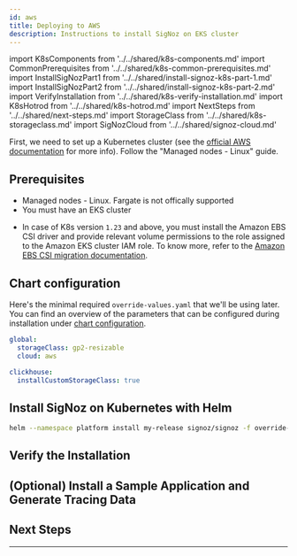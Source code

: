 ```yaml
---
id: aws
title: Deploying to AWS
description: Instructions to install SigNoz on EKS cluster
---
```


import K8sComponents from '../../shared/k8s-components.md'
import CommonPrerequisites from '../../shared/k8s-common-prerequisites.md'
import InstallSigNozPart1 from '../../shared/install-signoz-k8s-part-1.md'
import InstallSigNozPart2 from '../../shared/install-signoz-k8s-part-2.md'
import VerifyInstallation from '../../shared/k8s-verify-installation.md'
import K8sHotrod from '../../shared/k8s-hotrod.md'
import NextSteps from '../../shared/next-steps.md'
import StorageClass from '../../shared/k8s-storageclass.md'
import SigNozCloud from '../../shared/signoz-cloud.md'

<SigNozCloud />

First, we need to set up a Kubernetes cluster (see the
[official AWS documentation][1]
for more info). Follow the "Managed nodes - Linux" guide.

<K8sComponents />

## Prerequisites

- Managed nodes - Linux. Fargate is not offically supported
- You must have an EKS cluster

<CommonPrerequisites />

- In case of K8s version `1.23` and above, you must install the Amazon EBS CSI driver
  and provide relevant volume permissions to the role assigned to the Amazon EKS cluster
  IAM role. To know more, refer to the [Amazon EBS CSI migration documentation][2].

## Chart configuration

Here's the minimal required `override-values.yaml` that we'll be using later. You can find
an overview of the parameters that can be configured during installation under
[chart configuration][3].

```yaml
global:
  storageClass: gp2-resizable
  cloud: aws

clickhouse:
  installCustomStorageClass: true
```

<StorageClass />

## Install SigNoz on Kubernetes with Helm

<InstallSigNozPart1 />

```bash
helm --namespace platform install my-release signoz/signoz -f override-values.yaml
```

<InstallSigNozPart2 />

## Verify the Installation

<VerifyInstallation />

## (Optional) Install a Sample Application and Generate Tracing Data

<K8sHotrod />

## Next Steps

<NextSteps />

---

[1]: https://docs.aws.amazon.com/eks/latest/userguide/getting-started-eksctl.html
[2]: https://docs.aws.amazon.com/eks/latest/userguide/ebs-csi-migration-faq.html
[3]: https://github.com/SigNoz/charts/tree/main/charts/signoz#configuration
